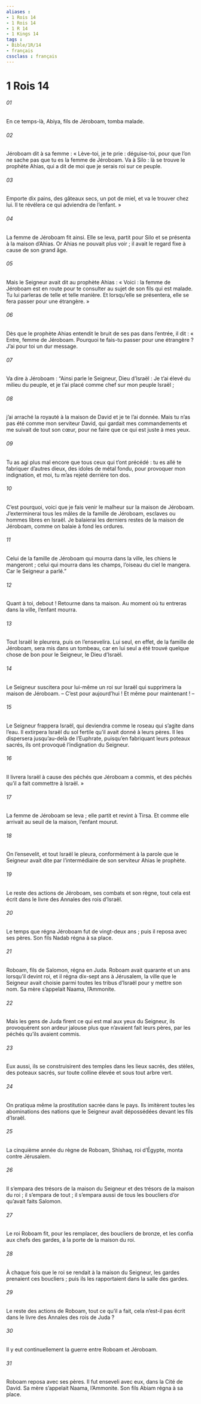 ```yaml
---
aliases : 
- 1 Rois 14
- 1 Rois 14
- 1 R 14
- 1 Kings 14
tags : 
- Bible/1R/14
- français
cssclass : français
---
```


# 1 Rois 14

###### 01
En ce temps-là, Abiya, fils de Jéroboam, tomba malade.
###### 02
Jéroboam dit à sa femme : « Lève-toi, je te prie : déguise-toi, pour que l’on ne sache pas que tu es la femme de Jéroboam. Va à Silo : là se trouve le prophète Ahias, qui a dit de moi que je serais roi sur ce peuple.
###### 03
Emporte dix pains, des gâteaux secs, un pot de miel, et va le trouver chez lui. Il te révélera ce qui adviendra de l’enfant. »
###### 04
La femme de Jéroboam fit ainsi. Elle se leva, partit pour Silo et se présenta à la maison d’Ahias. Or Ahias ne pouvait plus voir ; il avait le regard fixe à cause de son grand âge.
###### 05
Mais le Seigneur avait dit au prophète Ahias : « Voici : la femme de Jéroboam est en route pour te consulter au sujet de son fils qui est malade. Tu lui parleras de telle et telle manière. Et lorsqu’elle se présentera, elle se fera passer pour une étrangère. »
###### 06
Dès que le prophète Ahias entendit le bruit de ses pas dans l’entrée, il dit : « Entre, femme de Jéroboam. Pourquoi te fais-tu passer pour une étrangère ? J’ai pour toi un dur message.
###### 07
Va dire à Jéroboam : “Ainsi parle le Seigneur, Dieu d’Israël : Je t’ai élevé du milieu du peuple, et je t’ai placé comme chef sur mon peuple Israël ;
###### 08
j’ai arraché la royauté à la maison de David et je te l’ai donnée. Mais tu n’as pas été comme mon serviteur David, qui gardait mes commandements et me suivait de tout son cœur, pour ne faire que ce qui est juste à mes yeux.
###### 09
Tu as agi plus mal encore que tous ceux qui t’ont précédé : tu es allé te fabriquer d’autres dieux, des idoles de métal fondu, pour provoquer mon indignation, et moi, tu m’as rejeté derrière ton dos.
###### 10
C’est pourquoi, voici que je fais venir le malheur sur la maison de Jéroboam. J’exterminerai tous les mâles de la famille de Jéroboam, esclaves ou hommes libres en Israël. Je balaierai les derniers restes de la maison de Jéroboam, comme on balaie à fond les ordures.
###### 11
Celui de la famille de Jéroboam qui mourra dans la ville, les chiens le mangeront ; celui qui mourra dans les champs, l’oiseau du ciel le mangera. Car le Seigneur a parlé.”
###### 12
Quant à toi, debout ! Retourne dans ta maison. Au moment où tu entreras dans la ville, l’enfant mourra.
###### 13
Tout Israël le pleurera, puis on l’ensevelira. Lui seul, en effet, de la famille de Jéroboam, sera mis dans un tombeau, car en lui seul a été trouvé quelque chose de bon pour le Seigneur, le Dieu d’Israël.
###### 14
Le Seigneur suscitera pour lui-même un roi sur Israël qui supprimera la maison de Jéroboam. – C’est pour aujourd’hui ! Et même pour maintenant ! –
###### 15
Le Seigneur frappera Israël, qui deviendra comme le roseau qui s’agite dans l’eau. Il extirpera Israël du sol fertile qu’il avait donné à leurs pères. Il les dispersera jusqu’au-delà de l’Euphrate, puisqu’en fabriquant leurs poteaux sacrés, ils ont provoqué l’indignation du Seigneur.
###### 16
Il livrera Israël à cause des péchés que Jéroboam a commis, et des péchés qu’il a fait commettre à Israël. »
###### 17
La femme de Jéroboam se leva ; elle partit et revint à Tirsa. Et comme elle arrivait au seuil de la maison, l’enfant mourut.
###### 18
On l’ensevelit, et tout Israël le pleura, conformément à la parole que le Seigneur avait dite par l’intermédiaire de son serviteur Ahias le prophète.
###### 19
Le reste des actions de Jéroboam,
ses combats et son règne,
tout cela est écrit dans le livre des Annales des rois d’Israël.
###### 20
Le temps que régna Jéroboam fut de vingt-deux ans ;
puis il reposa avec ses pères.
Son fils Nadab régna à sa place.
###### 21
Roboam, fils de Salomon, régna en Juda. Roboam avait quarante et un ans lorsqu’il devint roi, et il régna dix-sept ans à Jérusalem, la ville que le Seigneur avait choisie parmi toutes les tribus d’Israël pour y mettre son nom. Sa mère s’appelait Naama, l’Ammonite.
###### 22
Mais les gens de Juda firent ce qui est mal aux yeux du Seigneur, ils provoquèrent son ardeur jalouse plus que n’avaient fait leurs pères, par les péchés qu’ils avaient commis.
###### 23
Eux aussi, ils se construisirent des temples dans les lieux sacrés, des stèles, des poteaux sacrés, sur toute colline élevée et sous tout arbre vert.
###### 24
On pratiqua même la prostitution sacrée dans le pays. Ils imitèrent toutes les abominations des nations que le Seigneur avait dépossédées devant les fils d’Israël.
###### 25
La cinquième année du règne de Roboam, Shishaq, roi d’Égypte, monta contre Jérusalem.
###### 26
Il s’empara des trésors de la maison du Seigneur et des trésors de la maison du roi ; il s’empara de tout ; il s’empara aussi de tous les boucliers d’or qu’avait faits Salomon.
###### 27
Le roi Roboam fit, pour les remplacer, des boucliers de bronze, et les confia aux chefs des gardes, à la porte de la maison du roi.
###### 28
À chaque fois que le roi se rendait à la maison du Seigneur, les gardes prenaient ces boucliers ; puis ils les rapportaient dans la salle des gardes.
###### 29
Le reste des actions de Roboam, tout ce qu’il a fait,
cela n’est-il pas écrit dans le livre des Annales des rois de Juda ?
###### 30
Il y eut continuellement la guerre entre Roboam et Jéroboam.
###### 31
Roboam reposa avec ses pères.
Il fut enseveli avec eux, dans la Cité de David.
Sa mère s’appelait Naama, l’Ammonite.
Son fils Abiam régna à sa place.
